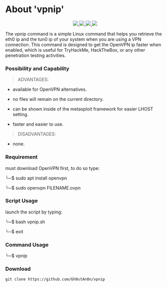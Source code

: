# About 'vpnip'

<p align="center">
   </a>
      <a href="https://github.com/Gh0stAn0n/vpnip">
      <img src="https://img.shields.io/badge/Version-1.0.0-darkgreen">
        <img src="https://img.shields.io/badge/Release%20Date-febuary%202023-purple">
  <img src="https://shields.io/badge/Bash-100%25-066da5">
  <img src="https://shields.io/badge/Platform-Linux-darkred">
    </a>
  </p>
</p>

The vpnip command is a simple Linux command that helps you retrieve the eth0 ip and the tun0 ip of your system when you are using a VPN connection. This command is designed to get the OpenVPN ip faster when enabled, which is useful for TryHackMe, HackTheBox, or any other penetration testing activities.

### Possibility and Capability

> ADVANTAGES:

- available for OpenVPN alternatives.

- no files will remain on the current directory.

- can be shown inside of the metasploit framework for easier LHOST setting.

- faster and easier to use.

> DISADVANTAGES:

- none.

### Requirement

must download OpenVPN first, to do so type:

└─$ sudo apt install openvpn

└─$ sudo openvpn FILENAME.ovpn

### Script Usage

launch the script by typing:

└─$ bash vpnip.sh

└─$ exit

### Command Usage

└─$ vpnip

### Download

    git clone https://github.com/Gh0stAn0n/vpnip
